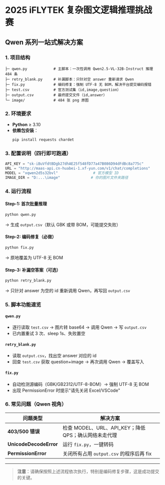 # 2025 iFLYTEK 复杂图文逻辑推理挑战赛

## Qwen 系列一站式解决方案

### 1. 项目结构

```
├─ qwen.py            # 主脚本：一次性调用 Qwen2.5-VL-32B-Instruct 推理 484 条
├─ retry_blank.py     # 补漏脚本：只针对空 answer 重新请求 Qwen
├─ fix.py             # 编码修复：强制 UTF-8 无 BOM，解决平台提交编码报错
├─ test.csv           # 官方测试集（id,image,question）
├─ output.csv         # 最终提交文件（id,answer）
└─ image/             # 484 张 png 原图
```

### 2. 环境要求

- **Python** ≥ 3.10
- **依赖包安装**：
  ```bash
  pip install requests chardet
  ```

### 3. 配置说明（四行即可跑通）

```python
API_KEY = "sk-iBuVfdtBDgb27dhAE25f548fD77a47B086D94dFdBc8a775c"
URL = "http://maas-api.cn-huabei-1.xf-yun.com/v1/chat/completions"
MODEL = "xqwen2d5s32bvl"                # 官方模型 ID
IMAGE_DIR = "D:...\image"              # 你的图片文件夹路径
```

### 4. 运行流程

#### Step-1: 首次批量推理
```bash
python qwen.py
```
→ 生成 `output.csv`（默认 GBK 或带 BOM，可能提交失败）

#### Step-2: 编码修复（必做）
```bash
python fix.py
```
→ 原地覆盖为 UTF-8 无 BOM

#### Step-3: 补漏空答案（可选）
```bash
python retry_blank.py
```
→ 只针对 answer 为空的 id 重新调用 Qwen，再写回 `output.csv`

### 5. 脚本功能速览

#### `qwen.py`
- 逐行读取 `test.csv` → 图片转 base64 → 调用 Qwen → 写 `output.csv`
- 已内置重试 3 次、sleep 1s、失败置空

#### `retry_blank.py`
- 读取 `output.csv`，找出空 answer 对应的 id
- 回查 `test.csv` 获取 question+image → 再次调用 Qwen → 覆盖写入

#### `fix.py`
- 自动检测源编码（GBK/GB2312/UTF-8-BOM）→ 强制 UTF-8 无 BOM
- 出现 PermissionError 时提示"请先关闭 Excel/VSCode"

### 6. 常见问题（Qwen 视角）

| 问题类型 | 解决方案 |
|---------|----------|
| **403/500 错误** | 检查 MODEL、URL、API_KEY；降低 QPS；确认网络未走代理 |
| **UnicodeDecodeError** | 运行 `fix.py`，一键转码 |
| **PermissionError** | 关闭所有占用 `output.csv` 的程序后再 fix |

---

> **注意**：请确保按照上述流程依次执行，特别是编码修复步骤，这是成功提交的关键。